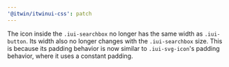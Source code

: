 ```yaml
---
'@itwin/itwinui-css': patch
---
```


The icon inside the `.iui-searchbox` no longer has the same width as `.iui-button`. Its width also no longer changes with the `.iui-searchbox` size. This is because its padding behavior is now similar to `.iui-svg-icon`'s padding behavior, where it uses a constant padding.
